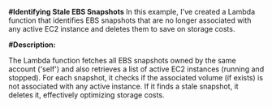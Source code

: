 **#Identifying Stale EBS Snapshots**
In this example, I've created a Lambda function that identifies EBS snapshots that are no longer associated with any active EC2 instance and deletes them to save on storage costs.

**#Description:**

The Lambda function fetches all EBS snapshots owned by the same account ('self') and also retrieves a list of active EC2 instances (running and stopped). For each snapshot, it checks
if the associated volume (if exists) is not associated with any active instance. If it finds a stale snapshot, it deletes it, effectively optimizing storage costs.

